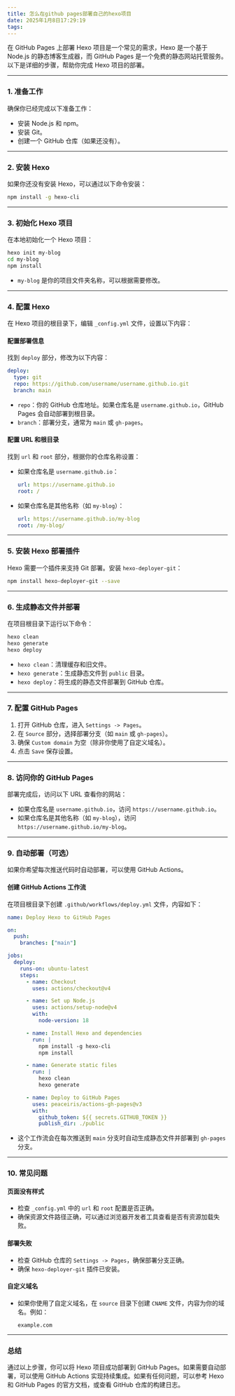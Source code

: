 ```yaml
---
title: 怎么在github pages部署自己的hexo项目
date: 2025年1月8日17:29:19
tags:
---
```


在 GitHub Pages 上部署 Hexo 项目是一个常见的需求，Hexo 是一个基于 Node.js 的静态博客生成器，而 GitHub Pages 是一个免费的静态网站托管服务。以下是详细的步骤，帮助你完成 Hexo 项目的部署。

---

### 1. 准备工作
确保你已经完成以下准备工作：
- 安装 Node.js 和 npm。
- 安装 Git。
- 创建一个 GitHub 仓库（如果还没有）。

---

### 2. 安装 Hexo
如果你还没有安装 Hexo，可以通过以下命令安装：

```bash
npm install -g hexo-cli
```

---

### 3. 初始化 Hexo 项目
在本地初始化一个 Hexo 项目：

```bash
hexo init my-blog
cd my-blog
npm install
```

- `my-blog` 是你的项目文件夹名称，可以根据需要修改。

---

### 4. 配置 Hexo
在 Hexo 项目的根目录下，编辑 `_config.yml` 文件，设置以下内容：

#### 配置部署信息
找到 `deploy` 部分，修改为以下内容：

```yaml
deploy:
  type: git
  repo: https://github.com/username/username.github.io.git
  branch: main
```

- `repo`：你的 GitHub 仓库地址。如果仓库名是 `username.github.io`，GitHub Pages 会自动部署到根目录。
- `branch`：部署分支，通常为 `main` 或 `gh-pages`。

#### 配置 URL 和根目录
找到 `url` 和 `root` 部分，根据你的仓库名称设置：

- 如果仓库名是 `username.github.io`：
  ```yaml
  url: https://username.github.io
  root: /
  ```

- 如果仓库名是其他名称（如 `my-blog`）：
  ```yaml
  url: https://username.github.io/my-blog
  root: /my-blog/
  ```

---

### 5. 安装 Hexo 部署插件
Hexo 需要一个插件来支持 Git 部署。安装 `hexo-deployer-git`：

```bash
npm install hexo-deployer-git --save
```

---

### 6. 生成静态文件并部署
在项目根目录下运行以下命令：

```bash
hexo clean
hexo generate
hexo deploy
```

- `hexo clean`：清理缓存和旧文件。
- `hexo generate`：生成静态文件到 `public` 目录。
- `hexo deploy`：将生成的静态文件部署到 GitHub 仓库。

---

### 7. 配置 GitHub Pages
1. 打开 GitHub 仓库，进入 `Settings -> Pages`。
2. 在 `Source` 部分，选择部署分支（如 `main` 或 `gh-pages`）。
3. 确保 `Custom domain` 为空（除非你使用了自定义域名）。
4. 点击 `Save` 保存设置。

---

### 8. 访问你的 GitHub Pages
部署完成后，访问以下 URL 查看你的网站：
- 如果仓库名是 `username.github.io`，访问 `https://username.github.io`。
- 如果仓库名是其他名称（如 `my-blog`），访问 `https://username.github.io/my-blog`。

---

### 9. 自动部署（可选）
如果你希望每次推送代码时自动部署，可以使用 GitHub Actions。

#### 创建 GitHub Actions 工作流
在项目根目录下创建 `.github/workflows/deploy.yml` 文件，内容如下：

```yaml
name: Deploy Hexo to GitHub Pages

on:
  push:
    branches: ["main"]

jobs:
  deploy:
    runs-on: ubuntu-latest
    steps:
      - name: Checkout
        uses: actions/checkout@v4

      - name: Set up Node.js
        uses: actions/setup-node@v4
        with:
          node-version: 18

      - name: Install Hexo and dependencies
        run: |
          npm install -g hexo-cli
          npm install

      - name: Generate static files
        run: |
          hexo clean
          hexo generate

      - name: Deploy to GitHub Pages
        uses: peaceiris/actions-gh-pages@v3
        with:
          github_token: ${{ secrets.GITHUB_TOKEN }}
          publish_dir: ./public
```

- 这个工作流会在每次推送到 `main` 分支时自动生成静态文件并部署到 `gh-pages` 分支。

---

### 10. 常见问题

#### 页面没有样式
- 检查 `_config.yml` 中的 `url` 和 `root` 配置是否正确。
- 确保资源文件路径正确，可以通过浏览器开发者工具查看是否有资源加载失败。

#### 部署失败
- 检查 GitHub 仓库的 `Settings -> Pages`，确保部署分支正确。
- 确保 `hexo-deployer-git` 插件已安装。

#### 自定义域名
- 如果你使用了自定义域名，在 `source` 目录下创建 `CNAME` 文件，内容为你的域名。例如：
  ```
  example.com
  ```

---

### 总结
通过以上步骤，你可以将 Hexo 项目成功部署到 GitHub Pages。如果需要自动部署，可以使用 GitHub Actions 实现持续集成。如果有任何问题，可以参考 Hexo 和 GitHub Pages 的官方文档，或查看 GitHub 仓库的构建日志。